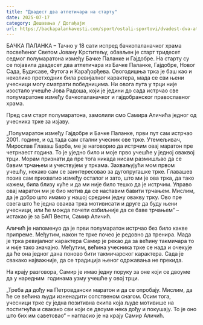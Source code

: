 ```yaml
---
title: "Двадест два атлетичара на старту"
date: 2025-07-17
category: Дешавања / Догађаји
url: https://backapalankavesti.com/sport/ostali-sportovi/dvadest-dva-atleticara-na-startu/
---
```


БАЧКА ПАЛАНКА – Тачно у 18 сати испред бачкопаланачког храма посвећеног Светом Јовану Крститељу, обављен је старт тридесет седмог полумаратона између Бачке Паланке и Гајдобре. На старту су се појавила двадесет два атлетичара из Бачке Паланке, Гајдобре, Новог Сада, Будисаве, Футога и Карађорђева. Овогодишња трка је баш као и неколико претходних била ревијалног карактера, мада се сви њени учесници могу сматрати победницима. Ни овога пута у трци није изостало учешће Јова Радоша, који је једини до сада истрчао све полумаратоне између бачкопаланачког и гајдобранског православног храма.

Пред сам старт полумаратона, замолили смо Самира Аличића једног од учесника трке за изјаву.

„Полумаратон између Гајдобре и Бачке Паланке, први пут сам истрчао 2001. године, и од тада сам стални учесник ове трке. Утемељивач, Мирослав Главаш Барба, ме је наговорио да истрчим овај маратон пре четрнаест година. То је уједно било и моје прво учешће у једној оваквој трци. Морам признати да пре тога никада нисам размишљао да се бавим трчањем и учествујем у тркама. Захваљујући мом првом учешћу, некако сам се заинтересовао за дугопругашке трке. Главашев позив сам прихватио између осталог и зато, што ми је ова трка, да тако кажем, била близу куће и да ми није било тешко да је истрчим. Управо овај маратон ми је био мотив да се наставим бавити трчањем. Мислим, да је добро што имамо у нашој средини једну овакву трку. Ово пре свега што ће једна оваква трка мотивисати и друге да буду њени учесници, или ће можда почети озбиљније да се баве трчањем“ – истакао је за БАП Вести, Самир Аличић.

Аличић је напоменуо да је први полумаратон истрчао без било какве припреме. Међутим, након те трке почео је редовно да тренира. Мада је трка ревијалног карактера Самир је рекао да за већину такмичара то и није тако значајно. Међутим, већина учесника трке се нада и очекује да ће она једног дана поново бити такмичарског карактера. Сада је свакако најважније, да се традиција њеног одржавања не прекида.

На крају разговора, Самир је имао једну поруку за оне који се двоуме да у наредним  годинама узму учешће у овој трци.

„Треба да дођу на Петровдански маратон и да се опробају. Мислим, да ће се већина људи изненадити сопственом снагом. Осим тога, учесници трке су једна позитивна екипа која људе мотивише на постигнућа и свакако сви који се двоуме нека дођу и покушају. То је оно што бих им саветовао“ – нагласио је на крају Самир Аличић.
